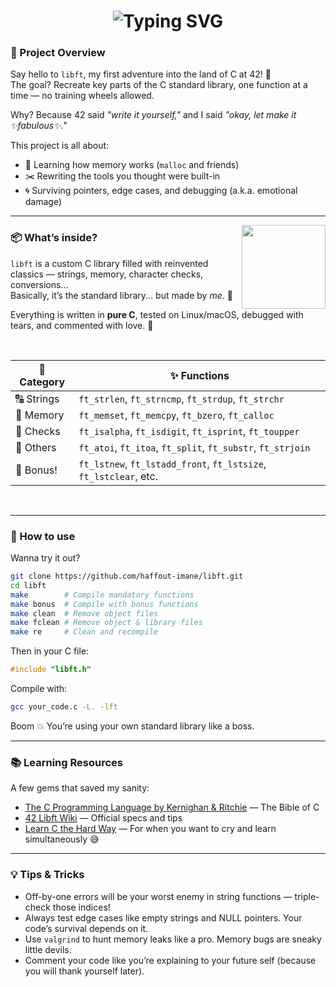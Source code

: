 <h1 align="center">
  <img src="https://readme-typing-svg.herokuapp.com/?font=Righteous&size=35&center=true&vCenter=true&width=500&height=70&duration=4000&lines=welcome+to+libft!;" alt="Typing SVG" />
</h1>


### 🧵 Project Overview

Say hello to `libft`, my first adventure into the land of C at 42! 🚀  
The goal? Recreate key parts of the C standard library, one function at a time — no training wheels allowed.

Why? Because 42 said *"write it yourself,"* and I said *"okay, let make it ✨fabulous✨."*

This project is all about:
- 🧠 Learning how memory works (`malloc` and friends)
- ✂️ Rewriting the tools you thought were built-in
- 🌀 Surviving pointers, edge cases, and debugging (a.k.a. emotional damage)
  
---

<img align="right" src="https://media.giphy.com/media/v1.Y2lkPTc5MGI3NjExYTM2OWhraW5oN3hmYmoyaHcwa2lscTRnYWtkMmdraHh1ZW1xd2FoMSZlcD12MV9zdGlja2Vyc19zZWFyY2gmY3Q9cw/3FvaG9XbBRbLtdaUUP/giphy.gif" width="134" />

### 📦 What’s inside?

`libft` is a custom C library filled with reinvented classics — strings, memory, character checks, conversions...  
Basically, it’s the standard library... but made by *me*. 💅

Everything is written in **pure C**, tested on Linux/macOS, debugged with tears, and commented with love. 🧵

</br>

<div align="center">

| 🧩 Category | ✨ Functions |
|------------|-------------|
| 🔠 Strings | `ft_strlen`, `ft_strncmp`, `ft_strdup`, `ft_strchr` |
| 🧠 Memory  | `ft_memset`, `ft_memcpy`, `ft_bzero`, `ft_calloc` |
| 🔎 Checks  | `ft_isalpha`, `ft_isdigit`, `ft_isprint`, `ft_toupper` |
| 🔁 Others  | `ft_atoi`, `ft_itoa`, `ft_split`, `ft_substr`, `ft_strjoin` |
| 💎 Bonus!  | `ft_lstnew`, `ft_lstadd_front`, `ft_lstsize`, `ft_lstclear`, etc. |

</div>

</br>

---

### 🚀 How to use

Wanna try it out?

```bash
git clone https://github.com/haffout-imane/libft.git
cd libft
make        # Compile mandatory functions
make bonus  # Compile with bonus functions
make clean  # Remove object files
make fclean # Remove object & library files
make re     # Clean and recompile
```
Then in your C file:
```c
#include "libft.h"
```
Compile with:
```bash
gcc your_code.c -L. -lft
```
Boom 💥 You’re using your own standard library like a boss.

---

### 📚 Learning Resources

A few gems that saved my sanity:

- [The C Programming Language by Kernighan & Ritchie](https://en.wikipedia.org/wiki/The_C_Programming_Language) — The Bible of C  
- [42 Libft Wiki](https://github.com/42School/libft) — Official specs and tips  
- [Learn C the Hard Way](https://learncodethehardway.org/c/) — For when you want to cry and learn simultaneously 😅

---

### 💡 Tips & Tricks

- Off-by-one errors will be your worst enemy in string functions — triple-check those indices!  
- Always test edge cases like empty strings and NULL pointers. Your code’s survival depends on it.  
- Use `valgrind` to hunt memory leaks like a pro. Memory bugs are sneaky little devils.  
- Comment your code like you’re explaining to your future self (because you will thank yourself later).
